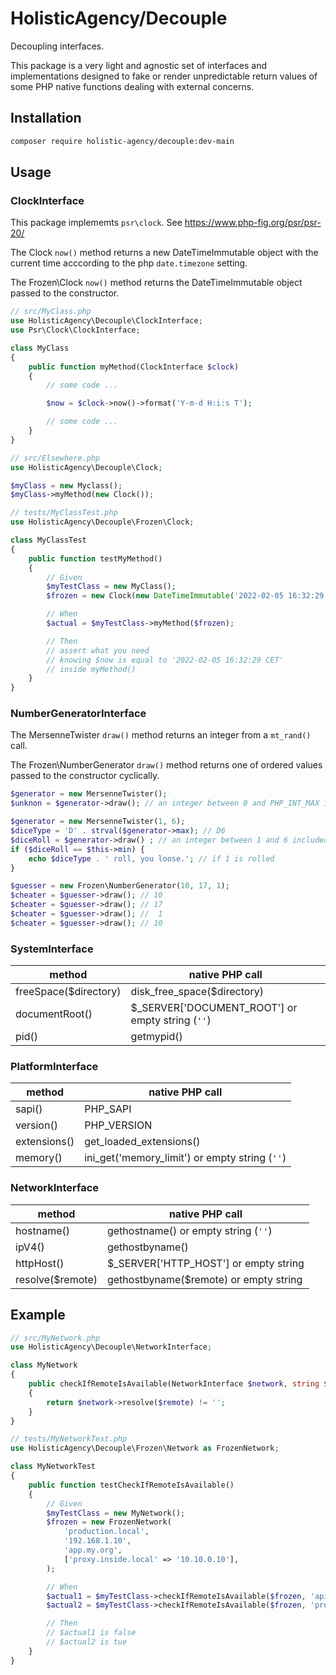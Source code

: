 # HolisticAgency/Decouple

Decoupling interfaces.

This package is a very light and agnostic set of interfaces and implementations designed to
fake or render unpredictable return values of some PHP native functions dealing with external concerns.

## Installation

```bash
composer require holistic-agency/decouple:dev-main
```

## Usage

### ClockInterface

This package implememts `psr\clock`. See <https://www.php-fig.org/psr/psr-20/>

The Clock `now()` method returns a new DateTimeImmutable object
with the current time acccording to the php `date.timezone` setting.

The Frozen\Clock `now()` method returns the DateTimeImmutable object
passed to the constructor.

```php
// src/MyClass.php
use HolisticAgency\Decouple\ClockInterface;
use Psr\Clock\ClockInterface;

class MyClass
{
    public function myMethod(ClockInterface $clock)
    {
        // some code ...

        $now = $clock->now()->format('Y-m-d H:i:s T');

        // some code ...
    }
}

// src/Elsewhere.php
use HolisticAgency\Decouple\Clock;

$myClass = new Myclass();
$myClass->myMethod(new Clock());

// tests/MyClassTest.php
use HolisticAgency\Decouple\Frozen\Clock;

class MyClassTest
{
    public function testMyMethod()
    {
        // Given
        $myTestClass = new MyClass();
        $frozen = new Clock(new DateTimeImmutable('2022-02-05 16:32:29 CET'));

        // When
        $actual = $myTestClass->myMethod($frozen);

        // Then
        // assert what you need
        // knowing $now is equal to '2022-02-05 16:32:29 CET'
        // inside myMethod()
    }
}
```

### NumberGeneratorInterface

The MersenneTwister `draw()` method returns an integer from a `mt_rand()` call.

The Frozen\NumberGenerator `draw()` method returns one of ordered values passed to the constructor cyclically.

```php
$generator = new MersenneTwister();
$unknon = $generator->draw(); // an integer between 0 and PHP_INT_MAX included

$generator = new MersenneTwister(1, 6);
$diceType = 'D' . strval($generator->max); // D6
$diceRoll = $generator->draw() ; // an integer between 1 and 6 included
if ($diceRoll == $this->min) {
    echo $diceType . ' roll, you loose.'; // if 1 is rolled
}

$guesser = new Frozen\NumberGenerator(10, 17, 1);
$cheater = $guesser->draw(); // 10
$cheater = $guesser->draw(); // 17
$cheater = $guesser->draw(); //  1
$cheater = $guesser->draw(); // 10
```

### SystemInterface

| method                | native PHP call                                  |
| --------------------- | ------------------------------------------------ |
| freeSpace($directory) | disk_free_space($directory)                      |
| documentRoot()        | $_SERVER['DOCUMENT_ROOT'] or empty string (`''`) |
| pid()                 | getmypid()                                       |

### PlatformInterface

| method                | native PHP call                                |
| --------------------- | ---------------------------------------------- |
| sapi()                | PHP_SAPI                                       |
| version()             | PHP_VERSION                                    |
| extensions()          | get_loaded_extensions()                        |
| memory()              | ini_get('memory_limit') or empty string (`''`) |

### NetworkInterface

| method                | native PHP call                                |
| --------------------- | ---------------------------------------------- |
| hostname()            | gethostname() or empty string (`''`)           |
| ipV4()                | gethostbyname()                                |
| httpHost()            | $_SERVER['HTTP_HOST'] or empty string          |
| resolve($remote)      | gethostbyname($remote) or empty string         |

## Example

```php
// src/MyNetwork.php
use HolisticAgency\Decouple\NetworkInterface;

class MyNetwork
{
    public checkIfRemoteIsAvailable(NetworkInterface $network, string $remote): bool
    {
        return $network->resolve($remote) != '';
    }
}

// tests/MyNetworkTest.php
use HolisticAgency\Decouple\Frozen\Network as FrozenNetwork;

class MyNetworkTest
{
    public function testCheckIfRemoteIsAvailable()
    {
        // Given
        $myTestClass = new MyNetwork();
        $frozen = new FrozenNetwork(
            'production.local',
            '192.168.1.10',
            'app.my.org',
            ['proxy.inside.local' => '10.10.0.10'],
        );

        // When
        $actual1 = $myTestClass->checkIfRemoteIsAvailable($frozen, 'api.outside.net');
        $actual2 = $myTestClass->checkIfRemoteIsAvailable($frozen, 'proxy.inside.local');

        // Then
        // $actual1 is false
        // $actual2 is tue
    }
}
```
